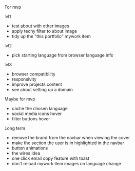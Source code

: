 For mvp

lvl1
- test about with other images
- apply techy filter to about image
- tidy up the "this portfolio" mywork item

lvl2
- pick starting language from browser language info

lvl3
- browser compatibility
- responsivity
- improve projects content
- see about setting up a domain


Maybe for mvp
- cache the chosen language
- social media icons hover
- filter buttons hover

Long term
- remove the brand from the navbar when viewing the cover
- make the section the user is in highlighted in the navbar
- button animations
- the wires idea
- one click email copy feature with toast
- don't reload mywork item images on language change
